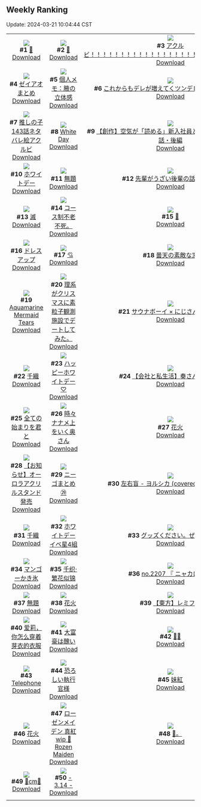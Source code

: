 ## Weekly Ranking
Update: 2024-03-21 10:04:44 CST

|      |      |      |
| :----: | :----: | :----: |
| ![](https://i.pixiv.re/c/240x480/img-master/img/2024/03/14/00/00/26/116893397_p0_master1200.jpg)<br>**#1** [🖤](https://www.pixiv.net/artworks/116893397)<br>[Download](https://i.pixiv.re/img-original/img/2024/03/14/00/00/26/116893397_p0.jpg) | ![](https://i.pixiv.re/c/240x480/img-master/img/2024/03/13/00/00/32/116866100_p0_master1200.jpg)<br>**#2** [💋](https://www.pixiv.net/artworks/116866100)<br>[Download](https://i.pixiv.re/img-original/img/2024/03/13/00/00/32/116866100_p0.jpg) | ![](https://i.pixiv.re/c/240x480/img-master/img/2024/03/13/16/48/48/116880919_p0_master1200.jpg)<br>**#3** [アクルビ！！！！！！！！！！！！！！！！！！！！！！！！！！！！](https://www.pixiv.net/artworks/116880919)<br>[Download](https://i.pixiv.re/img-original/img/2024/03/13/16/48/48/116880919_p0.jpg) |
| ![](https://i.pixiv.re/c/240x480/img-master/img/2024/03/14/19/03/53/116912571_p0_master1200.jpg)<br>**#4** [ゼイアオまとめ](https://www.pixiv.net/artworks/116912571)<br>[Download](https://i.pixiv.re/img-original/img/2024/03/14/19/03/53/116912571_p0.png) | ![](https://i.pixiv.re/c/240x480/img-master/img/2024/03/14/06/00/09/116900021_p0_master1200.jpg)<br>**#5** [個人メモ：腋の立体感](https://www.pixiv.net/artworks/116900021)<br>[Download](https://i.pixiv.re/img-original/img/2024/03/14/06/00/09/116900021_p0.jpg) | ![](https://i.pixiv.re/c/240x480/img-master/img/2024/03/13/00/01/21/116866231_p0_master1200.jpg)<br>**#6** [これからもデレが増えてくツンデレデレちゃん（完）](https://www.pixiv.net/artworks/116866231)<br>[Download](https://i.pixiv.re/img-original/img/2024/03/13/00/01/21/116866231_p0.png) |
| ![](https://i.pixiv.re/c/240x480/img-master/img/2024/03/14/09/51/24/116902831_p0_master1200.jpg)<br>**#7** [推しの子143話ネタバレ絵アクルビ](https://www.pixiv.net/artworks/116902831)<br>[Download](https://i.pixiv.re/img-original/img/2024/03/14/09/51/24/116902831_p0.jpg) | ![](https://i.pixiv.re/c/240x480/img-master/img/2024/03/14/00/04/19/116893797_p0_master1200.jpg)<br>**#8** [White Day](https://www.pixiv.net/artworks/116893797)<br>[Download](https://i.pixiv.re/img-original/img/2024/03/14/00/04/19/116893797_p0.jpg) | ![](https://i.pixiv.re/c/240x480/img-master/img/2024/03/14/20/31/13/116915149_p0_master1200.jpg)<br>**#9** [【創作】空気が「読める」新入社員と不愛想な先輩の話61話・後編](https://www.pixiv.net/artworks/116915149)<br>[Download](https://i.pixiv.re/img-original/img/2024/03/14/20/31/13/116915149_p0.jpg) |
| ![](https://i.pixiv.re/c/240x480/img-master/img/2024/03/14/20/30/03/116915098_p0_master1200.jpg)<br>**#10** [ホワイトデー](https://www.pixiv.net/artworks/116915098)<br>[Download](https://i.pixiv.re/img-original/img/2024/03/14/20/30/03/116915098_p0.png) | ![](https://i.pixiv.re/c/240x480/img-master/img/2024/03/13/08/52/43/116874080_p0_master1200.jpg)<br>**#11** [無題](https://www.pixiv.net/artworks/116874080)<br>[Download](https://i.pixiv.re/img-original/img/2024/03/13/08/52/43/116874080_p0.png) | ![](https://i.pixiv.re/c/240x480/img-master/img/2024/03/15/19/00/24/116941542_p0_master1200.jpg)<br>**#12** [先輩がうざい後輩の話【229】](https://www.pixiv.net/artworks/116941542)<br>[Download](https://i.pixiv.re/img-original/img/2024/03/15/19/00/24/116941542_p0.png) |
| ![](https://i.pixiv.re/c/240x480/img-master/img/2024/03/13/17/17/02/116881540_p0_master1200.jpg)<br>**#13** [滅](https://www.pixiv.net/artworks/116881540)<br>[Download](https://i.pixiv.re/img-original/img/2024/03/13/17/17/02/116881540_p0.jpg) | ![](https://i.pixiv.re/c/240x480/img-master/img/2024/03/15/15/55/29/116910560_p0_master1200.jpg)<br>**#14** [コース制不老不死。](https://www.pixiv.net/artworks/116910560)<br>[Download](https://i.pixiv.re/img-original/img/2024/03/15/15/55/29/116910560_p0.jpg) | ![](https://i.pixiv.re/c/240x480/img-master/img/2024/03/15/00/00/25/116922870_p0_master1200.jpg)<br>**#15** [🖤](https://www.pixiv.net/artworks/116922870)<br>[Download](https://i.pixiv.re/img-original/img/2024/03/15/00/00/25/116922870_p0.jpg) |
| ![](https://i.pixiv.re/c/240x480/img-master/img/2024/03/14/18/28/45/116873725_p0_master1200.jpg)<br>**#16** [ドレスアップ](https://www.pixiv.net/artworks/116873725)<br>[Download](https://i.pixiv.re/img-original/img/2024/03/14/18/28/45/116873725_p0.png) | ![](https://i.pixiv.re/c/240x480/img-master/img/2024/03/15/01/34/10/116925938_p0_master1200.jpg)<br>**#17** [💘](https://www.pixiv.net/artworks/116925938)<br>[Download](https://i.pixiv.re/img-original/img/2024/03/15/01/34/10/116925938_p0.png) | ![](https://i.pixiv.re/c/240x480/img-master/img/2024/03/15/07/30/02/116930263_p0_master1200.jpg)<br>**#18** [曇天の素敵な窓](https://www.pixiv.net/artworks/116930263)<br>[Download](https://i.pixiv.re/img-original/img/2024/03/15/07/30/02/116930263_p0.jpg) |
| ![](https://i.pixiv.re/c/240x480/img-master/img/2024/03/14/00/00/20/116893372_p0_master1200.jpg)<br>**#19** [Aquamarine Mermaid Tears](https://www.pixiv.net/artworks/116893372)<br>[Download](https://i.pixiv.re/img-original/img/2024/03/14/00/00/20/116893372_p0.jpg) | ![](https://i.pixiv.re/c/240x480/img-master/img/2024/03/14/19/01/36/116912528_p0_master1200.jpg)<br>**#20** [理系がクリスマスに素粒子観測施設でデートしてみた。](https://www.pixiv.net/artworks/116912528)<br>[Download](https://i.pixiv.re/img-original/img/2024/03/14/19/01/36/116912528_p0.jpg) | ![](https://i.pixiv.re/c/240x480/img-master/img/2024/03/14/22/22/47/116919232_p0_master1200.jpg)<br>**#21** [サウナボーイ × にじさんじコラボ](https://www.pixiv.net/artworks/116919232)<br>[Download](https://i.pixiv.re/img-original/img/2024/03/14/22/22/47/116919232_p0.jpg) |
| ![](https://i.pixiv.re/c/240x480/img-master/img/2024/03/14/00/04/01/116893774_p0_master1200.jpg)<br>**#22** [千織](https://www.pixiv.net/artworks/116893774)<br>[Download](https://i.pixiv.re/img-original/img/2024/03/14/00/04/01/116893774_p0.png) | ![](https://i.pixiv.re/c/240x480/img-master/img/2024/03/15/18/30/17/116940681_p0_master1200.jpg)<br>**#23** [ハッピーホワイトデー♡](https://www.pixiv.net/artworks/116940681)<br>[Download](https://i.pixiv.re/img-original/img/2024/03/15/18/30/17/116940681_p0.png) | ![](https://i.pixiv.re/c/240x480/img-master/img/2024/03/15/12/00/13/116933845_p0_master1200.jpg)<br>**#24** [【会社と私生活】奏さんって人？](https://www.pixiv.net/artworks/116933845)<br>[Download](https://i.pixiv.re/img-original/img/2024/03/15/12/00/13/116933845_p0.jpg) |
| ![](https://i.pixiv.re/c/240x480/img-master/img/2024/03/15/07/18/49/116930136_p0_master1200.jpg)<br>**#25** [全ての始まりを君と](https://www.pixiv.net/artworks/116930136)<br>[Download](https://i.pixiv.re/img-original/img/2024/03/15/07/18/49/116930136_p0.png) | ![](https://i.pixiv.re/c/240x480/img-master/img/2024/03/13/00/02/18/116866306_p0_master1200.jpg)<br>**#26** [時々ナナメ上をいく奥さん](https://www.pixiv.net/artworks/116866306)<br>[Download](https://i.pixiv.re/img-original/img/2024/03/13/00/02/18/116866306_p0.jpg) | ![](https://i.pixiv.re/c/240x480/img-master/img/2024/03/14/00/00/37/116893449_p0_master1200.jpg)<br>**#27** [花火](https://www.pixiv.net/artworks/116893449)<br>[Download](https://i.pixiv.re/img-original/img/2024/03/14/00/00/37/116893449_p0.jpg) |
| ![](https://i.pixiv.re/c/240x480/img-master/img/2024/03/14/19/20/10/116912985_p0_master1200.jpg)<br>**#28** [【お知らせ】オーロラアクリルスタンド発売](https://www.pixiv.net/artworks/116912985)<br>[Download](https://i.pixiv.re/img-original/img/2024/03/14/19/20/10/116912985_p0.jpg) | ![](https://i.pixiv.re/c/240x480/img-master/img/2024/03/14/00/25/01/116894640_p0_master1200.jpg)<br>**#29** [ニーゴまとめ㉙](https://www.pixiv.net/artworks/116894640)<br>[Download](https://i.pixiv.re/img-original/img/2024/03/14/00/25/01/116894640_p0.jpg) | ![](https://i.pixiv.re/c/240x480/img-master/img/2024/03/14/00/00/08/116893315_p0_master1200.jpg)<br>**#30** [左右盲 - ヨルシカ (covered by 稀羽すう)](https://www.pixiv.net/artworks/116893315)<br>[Download](https://i.pixiv.re/img-original/img/2024/03/14/00/00/08/116893315_p0.jpg) |
| ![](https://i.pixiv.re/c/240x480/img-master/img/2024/03/14/09/47/42/116902838_p0_master1200.jpg)<br>**#31** [千織](https://www.pixiv.net/artworks/116902838)<br>[Download](https://i.pixiv.re/img-original/img/2024/03/14/09/47/42/116902838_p0.jpg) | ![](https://i.pixiv.re/c/240x480/img-master/img/2024/03/14/20/52/18/116915734_p0_master1200.jpg)<br>**#32** [ホワイトデーイベ星4組](https://www.pixiv.net/artworks/116915734)<br>[Download](https://i.pixiv.re/img-original/img/2024/03/14/20/52/18/116915734_p0.jpg) | ![](https://i.pixiv.re/c/240x480/img-master/img/2024/03/14/11/29/33/116902610_p0_master1200.jpg)<br>**#33** [グッズください。ぜんぶ。](https://www.pixiv.net/artworks/116902610)<br>[Download](https://i.pixiv.re/img-original/img/2024/03/14/11/29/33/116902610_p0.jpg) |
| ![](https://i.pixiv.re/c/240x480/img-master/img/2024/03/15/18/56/39/116941393_p0_master1200.jpg)<br>**#34** [マンゴーかき氷](https://www.pixiv.net/artworks/116941393)<br>[Download](https://i.pixiv.re/img-original/img/2024/03/15/18/56/39/116941393_p0.png) | ![](https://i.pixiv.re/c/240x480/img-master/img/2024/03/14/01/04/35/116895885_p0_master1200.jpg)<br>**#35** [千织·繁花似锦](https://www.pixiv.net/artworks/116895885)<br>[Download](https://i.pixiv.re/img-original/img/2024/03/14/01/04/35/116895885_p0.jpg) | ![](https://i.pixiv.re/c/240x480/img-master/img/2024/03/14/21/40/54/116917646_p0_master1200.jpg)<br>**#36** [no.2207 『 ニャカロン 』](https://www.pixiv.net/artworks/116917646)<br>[Download](https://i.pixiv.re/img-original/img/2024/03/14/21/40/54/116917646_p0.jpg) |
| ![](https://i.pixiv.re/c/240x480/img-master/img/2024/03/14/09/54/40/116902940_p0_master1200.jpg)<br>**#37** [無題](https://www.pixiv.net/artworks/116902940)<br>[Download](https://i.pixiv.re/img-original/img/2024/03/14/09/54/40/116902940_p0.jpg) | ![](https://i.pixiv.re/c/240x480/img-master/img/2024/03/16/18/28/31/116905096_p0_master1200.jpg)<br>**#38** [花火](https://www.pixiv.net/artworks/116905096)<br>[Download](https://i.pixiv.re/img-original/img/2024/03/16/18/28/31/116905096_p0.png) | ![](https://i.pixiv.re/c/240x480/img-master/img/2024/03/13/22/56/07/116891178_p0_master1200.jpg)<br>**#39** [【東方】レミフラ](https://www.pixiv.net/artworks/116891178)<br>[Download](https://i.pixiv.re/img-original/img/2024/03/13/22/56/07/116891178_p0.jpg) |
| ![](https://i.pixiv.re/c/240x480/img-master/img/2024/03/14/17/56/07/116910650_p0_master1200.jpg)<br>**#40** [爱莉，你怎么穿着芽衣的衣服](https://www.pixiv.net/artworks/116910650)<br>[Download](https://i.pixiv.re/img-original/img/2024/03/14/17/56/07/116910650_p0.jpg) | ![](https://i.pixiv.re/c/240x480/img-master/img/2024/03/14/00/02/33/116893665_p0_master1200.jpg)<br>**#41** [大富豪は醜い](https://www.pixiv.net/artworks/116893665)<br>[Download](https://i.pixiv.re/img-original/img/2024/03/14/00/02/33/116893665_p0.jpg) | ![](https://i.pixiv.re/c/240x480/img-master/img/2024/03/14/00/00/47/116893487_p0_master1200.jpg)<br>**#42** [💚💖](https://www.pixiv.net/artworks/116893487)<br>[Download](https://i.pixiv.re/img-original/img/2024/03/14/00/00/47/116893487_p0.png) |
| ![](https://i.pixiv.re/c/240x480/img-master/img/2024/03/14/00/00/15/116893355_p0_master1200.jpg)<br>**#43** [Telephone](https://www.pixiv.net/artworks/116893355)<br>[Download](https://i.pixiv.re/img-original/img/2024/03/14/00/00/15/116893355_p0.jpg) | ![](https://i.pixiv.re/c/240x480/img-master/img/2024/03/14/19/36/16/116913414_p0_master1200.jpg)<br>**#44** [恐ろしい執行官様](https://www.pixiv.net/artworks/116913414)<br>[Download](https://i.pixiv.re/img-original/img/2024/03/14/19/36/16/116913414_p0.png) | ![](https://i.pixiv.re/c/240x480/img-master/img/2024/03/13/01/05/36/116868184_p0_master1200.jpg)<br>**#45** [妹紅](https://www.pixiv.net/artworks/116868184)<br>[Download](https://i.pixiv.re/img-original/img/2024/03/13/01/05/36/116868184_p0.jpg) |
| ![](https://i.pixiv.re/c/240x480/img-master/img/2024/03/14/15/18/08/116907778_master1200.jpg)<br>**#46** [花火](https://www.pixiv.net/artworks/116907778)<br>[Download](https://www.pixiv.net/artworks/116907778) | ![](https://i.pixiv.re/c/240x480/img-master/img/2024/03/14/17/52/08/116910566_p0_master1200.jpg)<br>**#47** [ローゼンメイデン 真紅 wip 🌹Rozen Maiden](https://www.pixiv.net/artworks/116910566)<br>[Download](https://i.pixiv.re/img-original/img/2024/03/14/17/52/08/116910566_p0.jpg) | ![](https://i.pixiv.re/c/240x480/img-master/img/2024/03/15/18/40/47/116941012_p0_master1200.jpg)<br>**#48** [🌸。](https://www.pixiv.net/artworks/116941012)<br>[Download](https://i.pixiv.re/img-original/img/2024/03/15/18/40/47/116941012_p0.jpg) |
| ![](https://i.pixiv.re/c/240x480/img-master/img/2024/03/14/20/38/32/116915404_p0_master1200.jpg)<br>**#49** [💖cm💖](https://www.pixiv.net/artworks/116915404)<br>[Download](https://i.pixiv.re/img-original/img/2024/03/14/20/38/32/116915404_p0.png) | ![](https://i.pixiv.re/c/240x480/img-master/img/2024/03/14/15/28/36/116906106_p0_master1200.jpg)<br>**#50** [- 3.14 -](https://www.pixiv.net/artworks/116906106)<br>[Download](https://i.pixiv.re/img-original/img/2024/03/14/15/28/36/116906106_p0.jpg) |
|      |

